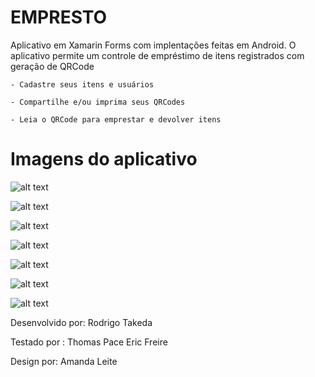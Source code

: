 # EMPRESTO

Aplicativo em Xamarin Forms com implentações feitas em Android. O aplicativo permite um controle de empréstimo de itens registrados com geração 
de QRCode
```
- Cadastre seus itens e usuários

- Compartilhe e/ou imprima seus QRCodes

- Leia o QRCode para emprestar e devolver itens
```

# Imagens do aplicativo

![alt text](https://github.com/rodirigos/PhoneDealer/blob/master/images/1.png)

![alt text](https://github.com/rodirigos/PhoneDealer/blob/master/images/2.png)

![alt text](https://github.com/rodirigos/PhoneDealer/blob/master/images/3.png)

![alt text](https://github.com/rodirigos/PhoneDealer/blob/master/images/4.png)

![alt text](https://github.com/rodirigos/PhoneDealer/blob/master/images/5.png)

![alt text](https://github.com/rodirigos/PhoneDealer/blob/master/images/6.png)

![alt text](https://github.com/rodirigos/PhoneDealer/blob/master/images/7.png)


Desenvolvido por:
Rodrigo Takeda

Testado por :
Thomas Pace
Eric Freire

Design por:
Amanda Leite
